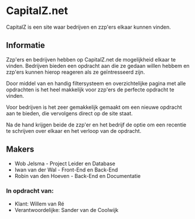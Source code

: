 # CapitalZ.net

CapitalZ is een site waar bedrijven en zzp'ers elkaar kunnen vinden.

## Informatie

Zzp'ers en bedrijven hebben op CapitalZ.net de mogelijkheid elkaar te vinden. Bedrijven bieden een opdracht aan die ze gedaan willen hebbem en zzp'ers kunnen hierop reageren als ze geïntresseerd zijn.

Door middel van en handig filtersysteem en overzichtelijke pagina met alle opdrachten is het heel makkelijk voor zzp'ers de perfecte opdracht te vinden.

Voor bedrijven is het zeer gemakkelijk gemaakt om een nieuwe opdracht aan te bieden, die vervolgens direct op de site staat.

Na de hand krijgen beide de zzp'er en het bedrijf de optie om een recentie te schrijven over elkaar en het verloop van de opdracht.

## Makers

- Wob Jelsma              -   Project Leider en Database
- Iwan van der Wal        -   Front-End en Back-End
- Robin van den Hoeven    -   Back-End en Documentatie

### In opdracht van:

- Klant:                Willem van Ré
- Verantwoordelijke:    Sander van de Coolwijk
